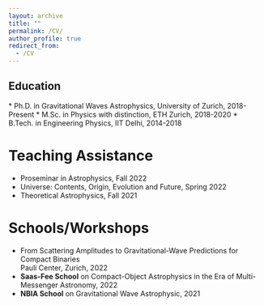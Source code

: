 ```yaml
---
layout: archive
title: ""
permalink: /CV/
author_profile: true
redirect_from:
  - /CV
---
```


<!-- Education
====== -->
<h2>Education</h2>
* Ph.D. in Gravitational Waves Astrophysics, University of Zurich, 2018-Present
* M.Sc. in Physics with distinction, ETH Zurich, 2018-2020
* B.Tech. in Engineering Physics, IIT Delhi, 2014-2018

Teaching Assistance
======
* Proseminar in Astrophysics, Fall 2022
* Universe: Contents, Origin, Evolution and Future, Spring 2022
* Theoretical Astrophysics, Fall 2021

Schools/Workshops
======
* From Scattering Amplitudes to Gravitational-Wave Predictions for Compact Binaries<br>
Pauli Center, Zurich, 2022
* <b>Saas-Fee School</b> on Compact-Object Astrophysics in the Era of Multi-Messenger Astronomy, 2022
* <b>NBIA School</b> on Gravitational Wave Astrophysic, 2021
